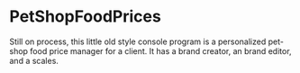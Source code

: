 # PetShopFoodPrices
Still on process, this little old style console program is a personalized pet-shop food price manager for a client. It has a brand creator, an brand editor, and a scales.
